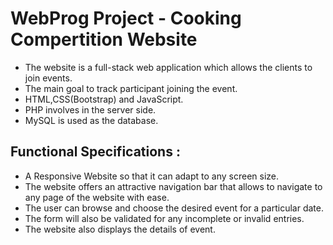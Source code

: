 # WebProg Project - Cooking Compertition Website
* The website is a full-stack web application which allows the clients to join events.
* The main goal to track participant joining the event. 
* HTML,CSS(Bootstrap) and JavaScript.
* PHP involves in the server side.
* MySQL is used as the database.

## Functional Specifications :
* A Responsive Website so that it can adapt to any screen size.
* The website offers an attractive navigation bar that allows to navigate to any page of the website with ease.
* The user can browse and choose the desired event for a particular date.
* The form will also be validated for any incomplete or invalid entries.
* The website also displays the details of event.

